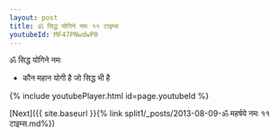 ```yaml
---
layout: post
title: ॐ सिद्ध योगिने नमः ११ टाइम्स
youtubeId: MF47PNwdwP0
---
```

 
 
 ॐ सिद्ध योगिने नमः  
 
 -  कौन महान योगी है जो सिद्ध भी है 
 
  
 
  
 
 
 
 
 
 


{% include youtubePlayer.html id=page.youtubeId %}
 
[Next]({{ site.baseurl }}{% link  split1/_posts/2013-08-09-ॐ महर्षये नमः ११ टाइम्स.md%})
 
